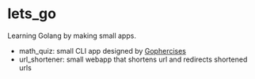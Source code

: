 # lets_go

Learning Golang by making small apps. 

- math_quiz: small CLI app designed by [Gophercises](https://gophercises.com/)
- url_shortener: small webapp that shortens url and redirects shortened urls
